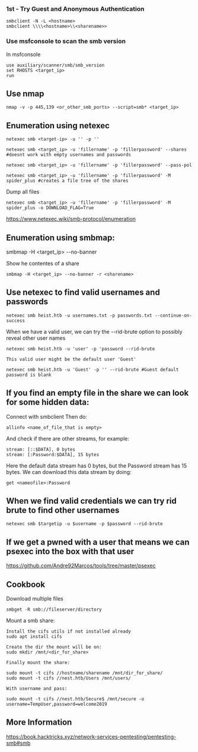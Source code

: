 ### 1st - Try Guest and Anonymous Authentication

	smbclient -N -L <hostname>
	smbclient \\\\<hostname>\\<sharename>>

### Use msfconsole to scan the smb version

In msfconsole

	use auxiliary/scanner/smb/smb_version
	set RHOSTS <target_ip>
	run

## Use nmap

	nmap -v -p 445,139 <or_other_smb_ports> --script=smb* <target_ip>

## Enumeration using netexec

	netexec smb <target-ip> -u '' -p ''

	netexec smb <target_ip> -u 'fillername' -p 'fillerpassword' --shares #doesnt work with empty usernames and passwords

	netexec smb <target_ip> -u 'fillername' -p 'fillerpassword' --pass-pol

	netexec smb <target_ip> -u 'fillername' -p 'fillerpassword' -M spider_plus #creates a file tree of the shares

Dump all files

	netexec smb <target_ip> -u 'fillername' -p 'fillerpassword' -M spider_plus -o DOWNLOAD_FLAG=True

https://www.netexec.wiki/smb-protocol/enumeration

## Enumeration using smbmap:

smbmap -H <target_ip> --no-banner

Show he contentes of a share

	smbmap -H <target_ip> --no-banner -r <sharename>



## Use netexec to find valid usernames and passwords

	netexec smb heist.htb -u usernames.txt -p passwords.txt --continue-on-success

When we have a valid user, we can try the --rid-brute option to possibly reveal other user names

	netexec smb heist.htb -u 'user' -p 'password --rid-brute

	This valid user might be the default user 'Guest'

	netexec smb heist.htb -u 'Guest' -p '' --rid-brute #Guest default password is blank

## If you find an empty file in the share we can look for some hidden data:

Connect with smbclient
Then do:

	allinfo <name_of_file_that is empty>

And check if there are other streams, for example:

	stream: [::$DATA], 0 bytes
	stream: [:Password:$DATA], 15 bytes

Here the default data stream has 0 bytes, but the Password stream has 15 bytes.
We can download this data stream by doing:

	get <nameofile>:Password

## When we find valid credentials we can try rid brute to find other usernames

	netexec smb $targetip -u $username -p $password --rid-brute


## If we get a pwned with a user that means we can psexec into the box with that user

https://github.com/Andre92Marcos/tools/tree/master/psexec


## Cookbook

Download multiple files

	smbget -R smb://fileserver/directory

Mount a smb share:

	Install the cifs utils if not installed already
	sudo apt install cifs

	Create the dir the mount will be on:
	sudo mkdir /mnt/<dir_for_share>

	Finally mount the share:

	sudo mount -t cifs //hostname/sharename /mnt/dir_for_share/
	sudo mount -t cifs //nest.htb/Users /mnt/users/

	With username and pass:

	sudo mount -t cifs //nest.htb/Secure$ /mnt/secure -o username=TempUser,password=welcome2019

## More Information

https://book.hacktricks.xyz/network-services-pentesting/pentesting-smb#smb